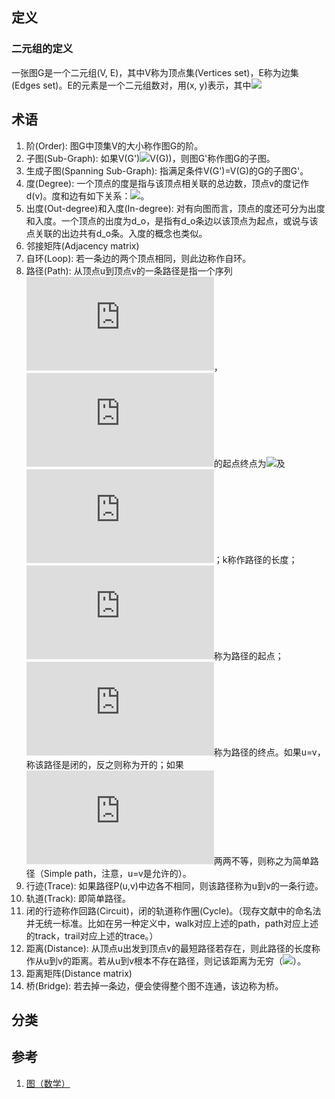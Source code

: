 ## 定义

### 二元组的定义

一张图G是一个二元组(V, E)，其中V称为顶点集(Vertices set)，E称为边集(Edges set)。E的元素是一个二元组数对，用(x, y)表示，其中![](https://microsoft.codecogs.com/svg.latex?x,y%20\epsilon%20V)

## 术语

1. 阶(Order): 图G中顶集V的大小称作图G的阶。
2. 子图(Sub-Graph): 如果V(G')![](https://microsoft.codecogs.com/svg.latex?\subseteq)V(G))，则图G'称作图G的子图。
3. 生成子图(Spanning Sub-Graph): 指满足条件V(G')=V(G)的G的子图G'。
4. 度(Degree): 一个顶点的度是指与该顶点相关联的总边数，顶点v的度记作d(v)。度和边有如下关系：![](https://microsoft.codecogs.com/svg.latex?\sum_{v\in%20V}d%28v%29=2\left|E\right|)。
5. 出度(Out-degree)和入度(In-degree): 对有向图而言，顶点的度还可分为出度和入度。一个顶点的出度为d_o，是指有d_o条边以该顶点为起点，或说与该点关联的出边共有d_o条。入度的概念也类似。
6. 邻接矩阵(Adjacency matrix)
7. 自环(Loop): 若一条边的两个顶点相同，则此边称作自环。
8. 路径(Path): 从顶点u到顶点v的一条路径是指一个序列![](https://microsoft.codecogs.com/svg.latex?v_0,e_1,v_1,e_2,v_2,...v_k,e_k)，![](https://microsoft.codecogs.com/svg.latex?e_i)的起点终点为![](https://microsoft.codecogs.com/svg.latex?v_{i-1})及![](https://microsoft.codecogs.com/svg.latex?v_i)；k称作路径的长度；![](https://microsoft.codecogs.com/svg.latex?v_0=u)称为路径的起点；![](https://microsoft.codecogs.com/svg.latex?v_k=v)称为路径的终点。如果u=v，称该路径是闭的，反之则称为开的；如果![](https://microsoft.codecogs.com/svg.latex?v_1,...,v_k)两两不等，则称之为简单路径（Simple path，注意，u=v是允许的）。
9. 行迹(Trace): 如果路径P(u,v)中边各不相同，则该路径称为u到v的一条行迹。
10. 轨道(Track): 即简单路径。
11. 闭的行迹称作回路(Circuit)，闭的轨道称作圈(Cycle)。（现存文献中的命名法并无统一标准。比如在另一种定义中，walk对应上述的path，path对应上述的track，trail对应上述的trace。）
12. 距离(Distance): 从顶点u出发到顶点v的最短路径若存在，则此路径的长度称作从u到v的距离。若从u到v根本不存在路径，则记该距离为无穷（![](https://microsoft.codecogs.com/svg.latex?\infty)）。
13. 距离矩阵(Distance matrix)
14. 桥(Bridge): 若去掉一条边，便会使得整个图不连通，该边称为桥。

## 分类



## 参考

1. [图（数学）](https://zh.wikipedia.org/wiki/%E5%9B%BE_%28%E6%95%B0%E5%AD%A6%29)